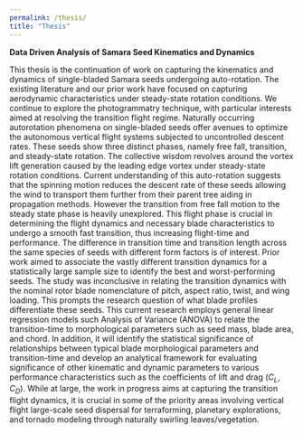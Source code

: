 ```yaml
---
permalink: /thesis/
title: "Thesis"
---
```


**Data Driven Analysis of Samara Seed Kinematics and Dynamics**

This thesis is the continuation of work on capturing the kinematics and dynamics of single-bladed Samara seeds undergoing auto-rotation. The existing literature and our prior work have focused on capturing aerodynamic characteristics under steady-state rotation conditions. We continue to explore the photogrammatry technique, with particular interests aimed at resolving the transition flight regime. Naturally occurring autorotation phenomena on single-bladed seeds offer avenues to optimize the autonomous vertical flight systems subjected to uncontrolled descent rates. These seeds show three distinct phases, namely free fall, transition, and steady-state rotation. The collective wisdom revolves around the vortex lift generation caused by the leading edge vortex under steady-state rotation conditions. Current understanding of this auto-rotation suggests that the spinning motion reduces the descent rate of these seeds allowing the wind to transport them further from their parent tree aiding in propagation methods. However the transition from free fall motion to the steady state phase is heavily unexplored. This flight phase is crucial in determining the flight dynamics and necessary blade characteristics to undergo a smooth fast transition, thus increasing flight-time and performance. The difference in transition time and transition length across the same species of seeds with different form factors is of interest. Prior work aimed to associate the vastly different transition dynamics for a statistically large sample size to identify the best and worst-performing seeds. The study was inconclusive in relating the transition dynamics with the nominal rotor blade nomenclature of pitch, aspect ratio, twist, and wing loading. This prompts the research question of what blade profiles differentiate these seeds. This current research employs general linear regression models such Analysis of Variance (ANOVA) to relate the transition-time to morphological parameters such as seed mass, blade area, and chord. In addition, it will identify the statistical significance of relationships between typical blade morphological parameters and transition-time and develop an analytical framework for evaluating significance of other kinematic and dynamic parameters to various performance characteristics such as the coefficients of lift and drag ($C_L, C_D$). While at large, the work in progress aims at capturing the transition flight dynamics, it is crucial in some of the priority areas involving vertical flight large-scale seed dispersal for terraforming, planetary explorations, and tornado modeling through naturally swirling leaves/vegetation.
